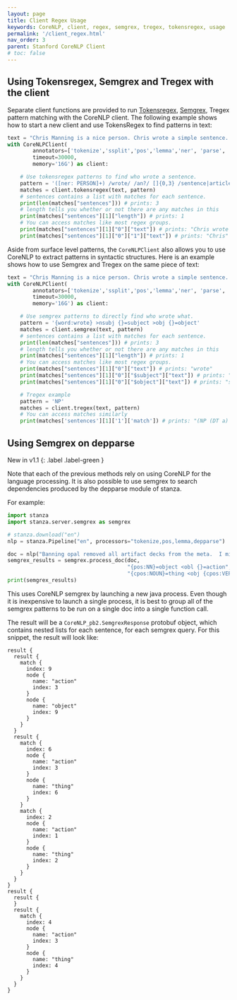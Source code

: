 ```yaml
---
layout: page
title: Client Regex Usage
keywords: CoreNLP, client, regex, semgrex, tregex, tokensregex, usage
permalink: '/client_regex.html'
nav_order: 3
parent: Stanford CoreNLP Client
# toc: false
---
```


## Using Tokensregex, Semgrex and Tregex with the client

Separate client functions are provided to run [Tokensregex](https://nlp.stanford.edu/software/tokensregex.html), [Semgrex](https://nlp.stanford.edu/software/tregex.html), Tregex pattern matching with the CoreNLP client. The following example shows how to start a new client and use TokensRegex to find patterns in text:

```python
text = "Chris Manning is a nice person. Chris wrote a simple sentence. He also gives oranges to people."
with CoreNLPClient(
        annotators=['tokenize','ssplit','pos','lemma','ner', 'parse', 'depparse'],
        timeout=30000,
        memory='16G') as client:

    # Use tokensregex patterns to find who wrote a sentence.
    pattern = '([ner: PERSON]+) /wrote/ /an?/ []{0,3} /sentence|article/'
    matches = client.tokensregex(text, pattern)
    # sentences contains a list with matches for each sentence.
    print(len(matches["sentences"])) # prints: 3
    # length tells you whether or not there are any matches in this
    print(matches["sentences"][1]["length"]) # prints: 1
    # You can access matches like most regex groups.
    print(matches["sentences"][1]["0"]["text"]) # prints: "Chris wrote a simple sentence"
    print(matches["sentences"][1]["0"]["1"]["text"]) # prints: "Chris"
```

Aside from surface level patterns, the `CoreNLPClient` also allows you to use CoreNLP to extract patterns in syntactic structures. Here is an example shows how to use Semgrex and Tregex on the same piece of text:

```python
text = "Chris Manning is a nice person. Chris wrote a simple sentence. He also gives oranges to people."
with CoreNLPClient(
        annotators=['tokenize','ssplit','pos','lemma','ner', 'parse', 'depparse'],
        timeout=30000,
        memory='16G') as client:

    # Use semgrex patterns to directly find who wrote what.
    pattern = '{word:wrote} >nsubj {}=subject >obj {}=object'
    matches = client.semgrex(text, pattern)
    # sentences contains a list with matches for each sentence.
    print(len(matches["sentences"])) # prints: 3
    # length tells you whether or not there are any matches in this
    print(matches["sentences"][1]["length"]) # prints: 1
    # You can access matches like most regex groups.
    print(matches["sentences"][1]["0"]["text"]) # prints: "wrote"
    print(matches["sentences"][1]["0"]["$subject"]["text"]) # prints: "Chris"
    print(matches["sentences"][1]["0"]["$object"]["text"]) # prints: "sentence"

    # Tregex example
    pattern = 'NP'
    matches = client.tregex(text, pattern)
    # You can access matches similarly
    print(matches['sentences'][1]['1']['match']) # prints: "(NP (DT a) (JJ simple) (NN sentence))\n"
```

## Using Semgrex on depparse

New in v1.1
{: .label .label-green }

Note that each of the previous methods rely on using CoreNLP for the
language processing.  It is also possible to use semgrex to search
dependencies produced by the depparse module of stanza.

For example:

```python
import stanza
import stanza.server.semgrex as semgrex

# stanza.download("en")
nlp = stanza.Pipeline("en", processors="tokenize,pos,lemma,depparse")

doc = nlp("Banning opal removed all artifact decks from the meta.  I miss playing lantern.")
semgrex_results = semgrex.process_doc(doc,
                                      "{pos:NN}=object <obl {}=action",
                                      "{cpos:NOUN}=thing <obj {cpos:VERB}=action")
print(semgrex_results)
```

This uses CoreNLP semgrex by launching a new java process.  Even
though it is inexpensive to launch a single process, it is best to
group all of the semgrex patterns to be run on a single doc into a
single function call.

The result will be a `CoreNLP_pb2.SemgrexResponse` protobuf object,
which contains nested lists for each sentence, for each semgrex query.
For this snippet, the result will look like:

```
result {
  result {
    match {
      index: 9
      node {
        name: "action"
        index: 3
      }
      node {
        name: "object"
        index: 9
      }
    }
  }
  result {
    match {
      index: 6
      node {
        name: "action"
        index: 3
      }
      node {
        name: "thing"
        index: 6
      }
    }
    match {
      index: 2
      node {
        name: "action"
        index: 1
      }
      node {
        name: "thing"
        index: 2
      }
    }
  }
}
result {
  result {
  }
  result {
    match {
      index: 4
      node {
        name: "action"
        index: 3
      }
      node {
        name: "thing"
        index: 4
      }
    }
  }
}
```

